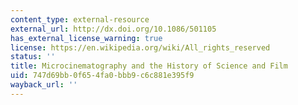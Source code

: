 ```yaml
---
content_type: external-resource
external_url: http://dx.doi.org/10.1086/501105
has_external_license_warning: true
license: https://en.wikipedia.org/wiki/All_rights_reserved
status: ''
title: Microcinematography and the History of Science and Film
uid: 747d69bb-0f65-4fa0-bbb9-c6c881e395f9
wayback_url: ''
---
```

